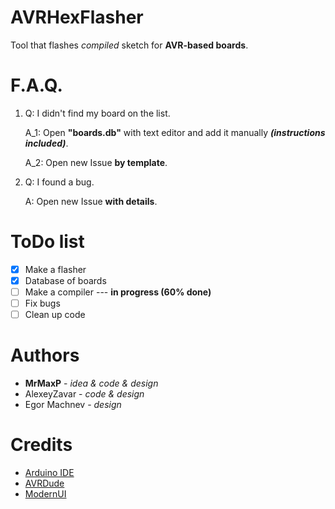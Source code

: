 # AVRHexFlasher
Tool that flashes *compiled* sketch for **AVR-based boards**.

# F.A.Q.
1. Q: I didn't find my board on the list.

    A_1: Open **"boards.db"** with text editor and add it manually ***(instructions included)***.

    A_2: Open new Issue **by template**.

2. Q: I found a bug.

   A: Open new Issue **with details**.
   
# ToDo list
- [x] Make a flasher
- [x] Database of boards
- [ ] Make a compiler --- **in progress (60% done)**
- [ ] Fix bugs
- [ ] Clean up code

# Authors
- **MrMaxP** - *idea & code & design*
- AlexeyZavar - *code & design*
- Egor Machnev - *design*

# Credits
- [Arduino IDE](https://github.com/arduino/Arduino)
- [AVRDude](https://savannah.nongnu.org/projects/avrdude/)
- [ModernUI](https://github.com/dennismagno/metroframework-modern-ui)
